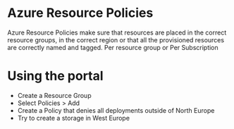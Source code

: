 # Azure Resource Policies

Azure Resource Policies make sure that resources are placed in the correct resource groups, in the correct region or that all the provisioned resources are correctly named and tagged. Per resource group or Per Subscription

# Using the portal

+ Create a Resource Group
+ Select Policies > Add 
+ Create a Policy that denies all deployments outside of North Europe
+ Try to create a storage in West Europe 

